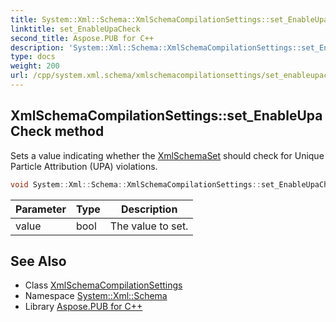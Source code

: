 ```yaml
---
title: System::Xml::Schema::XmlSchemaCompilationSettings::set_EnableUpaCheck method
linktitle: set_EnableUpaCheck
second_title: Aspose.PUB for C++
description: 'System::Xml::Schema::XmlSchemaCompilationSettings::set_EnableUpaCheck method. Sets a value indicating whether the XmlSchemaSet should check for Unique Particle Attribution (UPA) violations in C++.'
type: docs
weight: 200
url: /cpp/system.xml.schema/xmlschemacompilationsettings/set_enableupacheck/
---
```

## XmlSchemaCompilationSettings::set_EnableUpaCheck method


Sets a value indicating whether the [XmlSchemaSet](../../xmlschemaset/) should check for Unique Particle Attribution (UPA) violations.

```cpp
void System::Xml::Schema::XmlSchemaCompilationSettings::set_EnableUpaCheck(bool value)
```


| Parameter | Type | Description |
| --- | --- | --- |
| value | bool | The value to set. |

## See Also

* Class [XmlSchemaCompilationSettings](../)
* Namespace [System::Xml::Schema](../../)
* Library [Aspose.PUB for C++](../../../)

